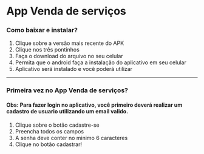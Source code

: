 <h1>App Venda de serviços</h1>

<h3>Como baixar e instalar?</h3>
<ol>
  <li>Clique sobre a versão mais recente do APK</li>
  <li>Clique nos três pontinhos</li>
  <li>Faça o download do arquivo no seu celular</li>
  <li>Permita que o android faça a instalação do aplicativo em seu celular</li>
  <li>Aplicativo será instalado e você poderá utilizar</li>
</ol>
<hr>
<h3>Primeira vez no App Venda de serviços?</h3>
<h4>Obs: Para fazer login no aplicativo, você primeiro deverá realizar um cadastro de usuario utilizando um email valido.</h4>
<ol>
  <title>Siga os passos abaixo</title>
  <li>Clique sobre o botão cadastre-se</li>
  <li>Preencha todos os campos</li>
  <li>A senha deve conter no minimo 6 caracteres</li>
  <li>Clique no botão cadastrar!</li>
</ol>
